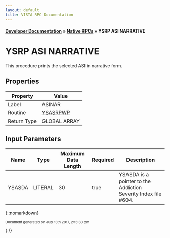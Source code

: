 ```yaml
---
layout: default
title: VISTA RPC Documentation
---
```


#### [Developer Documentation](../index) &#187; [Native RPCs](TableOfContents) &#187; YSRP ASI NARRATIVE<br/>
# YSRP ASI NARRATIVE

This procedure prints the selected ASI in narrative form.

## Properties

Property | Value
--- | ---
Label | ASINAR
Routine | [YSASRPWP](http://code.osehra.org/dox/Routine_YSASRPWP_source.html)
Return Type | GLOBAL ARRAY


## Input Parameters

Name | Type | Maximum Data Length | Required | Description
--- | --- | --- | --- | ---
YSASDA | LITERAL | 30 | true | YSASDA is a pointer to the Addiction Severity Index file #604.



{::nomarkdown} <br/><p style="font-size: 11px">Document generated on July 13th 2017, 2:13:30 pm</p>{:/}